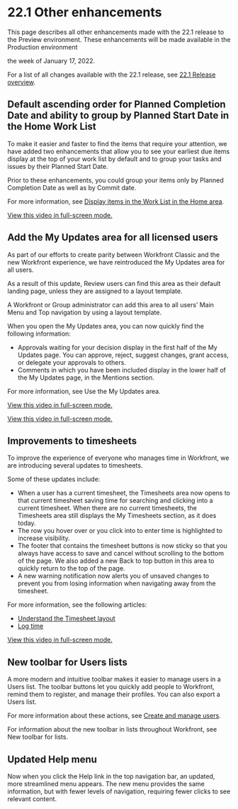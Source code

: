 

# 22.1 Other enhancements

This page describes all other enhancements made with the 22.1 release to the Preview environment. These enhancements will be made available in the Production environment 

<!--
<MadCap:conditionalText data-mc-conditions="QuicksilverOrClassic.Draft mode">
in January 2022
</MadCap:conditionalText>
-->

the week of January 17, 2022.

For a list of all changes available with the 22.1 release, see [22.1 Release overview](../../../product-announcements/product-releases/22.1-release-activity/22-1-release-overview.md).

## Default ascending order for Planned Completion Date and ability to group by Planned Start Date in the Home Work List

To make it easier and faster to find the items that require your attention, we have added two enhancements that allow you to see your earliest due items display at the top of your work list by default and to group your tasks and issues by their Planned Start Date.

Prior to these enhancements, you could group your items only by Planned Completion Date as well as by Commit date.

For more information, see [Display items in the Work List in the Home area](../../../workfront-basics/using-home/using-the-home-area/display-items-in-home-work-list.md).

<!--WRITER
<iframe class="vimeo-player_0" src="assets/652578109?" frameborder="0" allowfullscreen="1" width="560px" height="315px"></iframe>
-->

[View this video in full-screen mode.](https://vimeo.com/652578109/1397c75bf3)

## Add the My Updates area for all licensed users

As part of our efforts to create parity between Workfront Classic and the new Workfront experience, we have reintroduced the My Updates area for all users.

As a result of this update, Review users can find this area as their default landing page, unless they are assigned to a layout template.

A Workfront or Group administrator can add this area to all users’ Main Menu and Top navigation by using a layout template.

When you open the My Updates area, you can now quickly find the following information:

* Approvals waiting for your decision display in the first half of the My Updates page. You can approve, reject, suggest changes, grant access, or delegate your approvals to others.
* Comments in which you have been included display in the lower half of the My Updates page, in the Mentions section.

For more information, see Use the My Updates area.

<!--WRITER
<iframe class="vimeo-player_0" src="assets/652562003?" frameborder="0" allowfullscreen="1" width="560px" height="315px"></iframe>
-->

[View this video in full-screen mode.](https://vimeo.com/652562003/e10dfffff3)

<!--WRITER
<iframe class="vimeo-player_0" src="assets/652564287?" frameborder="0" allowfullscreen="1" width="560px" height="315px"></iframe>
-->

[View this video in full-screen mode.](https://vimeo.com/652564287/a303bc84d7)

## Improvements to timesheets

To improve the experience of everyone who manages time in Workfront, we are introducing several updates to timesheets.

Some of these updates include:

* When a user has a current timesheet, the Timesheets area now opens to that current timesheet saving time for searching and clicking into a current timesheet. When there are no current timesheets, the Timesheets area still displays the My Timesheets section, as it does today.
* The row you hover over or you click into to enter time is highlighted to increase visibility.
* The footer that contains the timesheet buttons is now sticky so that you always have access to save and cancel without scrolling to the bottom of the page. We also added a new Back to top button in this area to quickly return to the top of the page.
* A new warning notification now alerts you of unsaved changes to prevent you from losing information when navigating away from the timesheet.

For more information, see the following articles:

* [Understand the Timesheet layout](../../../timesheets/timesheets/timesheet-layout.md) 
* [Log time](../../../timesheets/create-and-manage-timesheets/log-time.md)

<!--WRITER
<iframe class="vimeo-player_0" src="assets/652558251?" frameborder="0" allowfullscreen="1" width="560px" height="315px"></iframe>
-->

[View this video in full-screen mode.](https://vimeo.com/652558251/3c194ca33a)

## New toolbar for Users lists

A more modern and intuitive toolbar makes it easier to manage users in a Users list. The toolbar buttons let you quickly add people to Workfront, remind them to register, and manage their profiles. You can also export a Users list.

For more information about these actions, see [Create and manage users](../../../administration-and-setup/add-users/create-and-manage-users/create-and-manage-users.md).

For information about the new toolbar in lists throughout Workfront, see New toolbar for lists.

## Updated Help menu

Now when you click the Help link in the top navigation bar, an updated, more streamlined menu appears. The new menu provides the same information, but with fewer levels of navigation, requiring fewer clicks to see relevant content.
